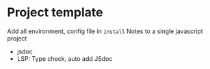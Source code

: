 # Project template

Add all environment, config file in `install` Notes to a single javascript project
- jsdoc
- LSP: Type check, auto add JSdoc
